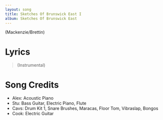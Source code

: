 ```yaml
---
layout: song
title: Sketches Of Brunswick East I
album: Sketches Of Brunswick East
---
```


(Mackenzie/Brettin)

# Lyrics

> (Instrumental)

# Song Credits

* Alex: Acoustic Piano
* Stu: Bass Guitar, Electric Piano, Flute
* Cavs: Drum Kit 1, Snare Brushes, Maracas, Floor Tom, Vibraslap, Bongos
* Cook: Electric Guitar
